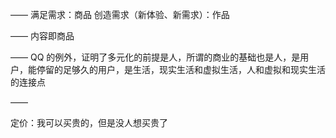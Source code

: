 ——
满足需求：商品
创造需求（新体验、新需求）：作品

——
内容即商品

——
QQ 的例外，证明了多元化的前提是人，所谓的商业的基础也是人，是用户，能停留的足够久的用户，是生活，现实生活和虚拟生活，人和虚拟和现实生活的连接点

——

定价：我可以买贵的，但是没人想买贵了